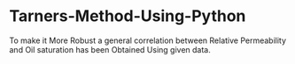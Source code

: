 # Tarners-Method-Using-Python

To make it More Robust a general correlation between Relative Permeability and Oil saturation has been Obtained Using given data.
